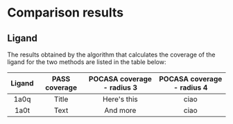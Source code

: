 # Comparison results

## Ligand
The results obtained by the algorithm that calculates the coverage of the ligand for the two methods are listed in the table below:

| Ligand | PASS coverage | POCASA coverage - radius 3 | POCASA coverage - radius 4 |
| :---:  |    :----:     |          :---:             |          :---:             |
| 1a0q   | Title         | Here's this                |       ciao                 |
| 1a0t   | Text          | And more                   |       ciao                 |
